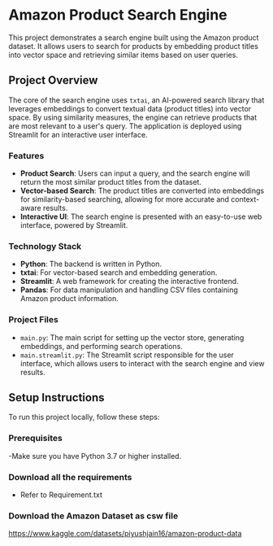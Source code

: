 # Amazon Product Search Engine

This project demonstrates a search engine built using the Amazon product dataset. It allows users to search for products by embedding product titles into vector space and retrieving similar items based on user queries.

## Project Overview

The core of the search engine uses `txtai`, an AI-powered search library that leverages embeddings to convert textual data (product titles) into vector space. By using similarity measures, the engine can retrieve products that are most relevant to a user's query. The application is deployed using Streamlit for an interactive user interface.

### Features

- **Product Search**: Users can input a query, and the search engine will return the most similar product titles from the dataset.
- **Vector-based Search**: The product titles are converted into embeddings for similarity-based searching, allowing for more accurate and context-aware results.
- **Interactive UI**: The search engine is presented with an easy-to-use web interface, powered by Streamlit.

### Technology Stack

- **Python**: The backend is written in Python.
- **txtai**: For vector-based search and embedding generation.
- **Streamlit**: A web framework for creating the interactive frontend.
- **Pandas**: For data manipulation and handling CSV files containing Amazon product information.

### Project Files

- `main.py`: The main script for setting up the vector store, generating embeddings, and performing search operations.
- `main.streamlit.py`: The Streamlit script responsible for the user interface, which allows users to interact with the search engine and view results.

## Setup Instructions

To run this project locally, follow these steps:

### Prerequisites

-Make sure you have Python 3.7 or higher installed.

### Download all the requirements
- Refer to Requirement.txt 

### Download the Amazon Dataset as csw file
https://www.kaggle.com/datasets/piyushjain16/amazon-product-data

